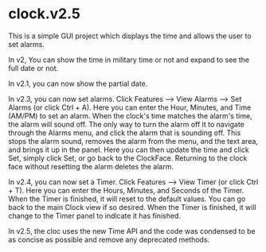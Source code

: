 # clock.v2.5

This is a simple GUI project which displays the time and allows the user to set alarms. 

In v2, You can show the time in military time or not and expand to see the full date or not.

In v2.1, you can now show the partial date.

In v2.3, you can now set alarms. Click Features --> View Alarms --> Set Alarms (or click Ctrl + A).
Here you can enter the Hour, Minutes, and Time (AM/PM) to set an alarm.
When the clock's time matches the alarm's time, the alarm will sound off. The only way to turn
the alarm off it to navigate through the Alarms menu, and click the alarm that is sounding off.
This stops the alarm sound, removes the alarm from the menu, and the text area, and brings it 
up in the panel. Here you can then update the time and click Set, simply click Set, or go back
to the ClockFace. Returning to the clock face without resetting the alarm deletes the alarm.

In v2.4, you can now set a Timer. Click Features --> View Timer (or click Ctrl + T).
Here you can enter the Hours, Minutes, and Seconds of the Timer.
When the Timer is finished, it will reset to the default values. You can go back to the main
Clock view if so desired. When the Timer is finished, it will change to the Timer panel to indicate
it has finished.

In v2.5, the cloc uses the new Time API and the code was condensed to be as concise as possible and 
remove any deprecated methods.
